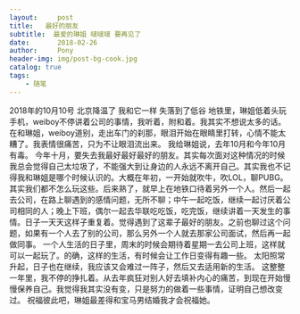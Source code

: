 ```yaml
---
layout:     post
title:   最好的朋友
subtitle:  最爱的琳姐 啵啵啵 要再见了
date:       2018-02-26
author:     Pony
header-img: img/post-bg-cook.jpg
catalog: true
tags:
    - 随笔
---
```


2018年的10月10号
北京降温了
我和它一样
失落到了低谷
地铁里，琳姐低着头玩手机，weiboy不停讲着公司的事情，我听着，附和着。我其实不想说太多的话。
在和琳姐，weiboy道别，走出车门的刹那，眼泪开始在眼睛里打转，心情不能太糟了。我表情很痛苦，只为不让眼泪流出来。
我给琳姐说，去年10月和今年10月有毒。
今年十月，要失去我最好最好最好的朋友。其实每次面对这种情况的时候 我总会觉得自己太垃圾了，不能强大到让身边的人永远不离开自己。其实我也不记得我和琳姐是哪个时候认识的。大概在年初，一开始就吹牛，吹LOL，聊PUBG。其实我们都不怎么玩这些。后来熟了，就早上在地铁口待着另外一个人。然后一起去公司，在路上聊遇到的感情问题，无所不聊；中午一起吃饭，继续一起讨厌着公司相同的人；晚上下班，偶尔一起去华联吃吃饭，吃完饭，继续讲着一天发生的事情。日子一天天这样子重复着。觉得遇到了这辈子最好的朋友。之前也聊过这个问题，如果有一个人去了别的公司，那么另外一个人就去那家公司面试，然后再一起做同事。
一个人生活的日子里，周末的时候会期待着星期一去公司上班，这样就可以一起玩了。的确，这样的生活，有时候会让工作日变得有趣一些。
太阳照常升起，日子也在继续，我应该又会难过一阵子，然后又去适用新的生活。
这整整一年里，我不停的挣扎着。从去年疯狂对别人好去填补内心的痛苦，到现在开始慢慢保养自己。我觉得我其实没有变，只是努力的做着一些事情，证明自己想改变过。
祝福彼此吧，琳姐最差得和宝马男结婚我才会祝福她。

